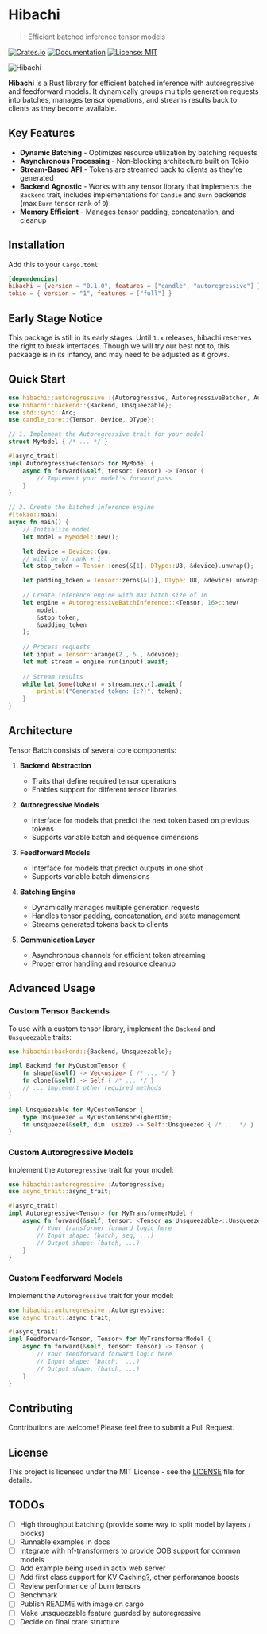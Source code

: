 # Hibachi

> Efficient batched inference tensor models

[![Crates.io](https://img.shields.io/crates/v/hibachi.svg)](https://crates.io/crates/hibachi)
[![Documentation](https://docs.rs/hibachi/badge.svg)](https://docs.rs/hibachi)
[![License: MIT](https://img.shields.io/badge/License-MIT-blue.svg)](LICENSE)

![Hibachi](hibachi.png)

**Hibachi** is a Rust library for efficient batched inference with autoregressive and feedforward models. It dynamically groups multiple generation requests into batches, manages tensor operations, and streams results back to clients as they become available.

## Key Features

- **Dynamic Batching** - Optimizes resource utilization by batching requests
- **Asynchronous Processing** - Non-blocking architecture built on Tokio
- **Stream-Based API** - Tokens are streamed back to clients as they're generated
- **Backend Agnostic** - Works with any tensor library that implements the `Backend` trait, includes implementations for `Candle` and `Burn` backends (max `Burn` tensor rank of `9`)
- **Memory Efficient** - Manages tensor padding, concatenation, and cleanup

## Installation

Add this to your `Cargo.toml`:

```toml
[dependencies]
hibachi = {version = "0.1.0", features = ["candle", "autoregressive"] }# burn, feedforward flags available as well
tokio = { version = "1", features = ["full"] }
```


## Early Stage Notice
This package is still in its early stages. Until `1.x` releases, hibachi reserves the right to break interfaces. Though we will try our best not to,
this packaage is in its infancy, and may need to be adjusted as it grows. 

## Quick Start

```rust
use hibachi::autoregressive::{Autoregressive, AutoregressiveBatcher, AutoregressiveBatchInference};
use hibachi::backend::{Backend, Unsqueezable};
use std::sync::Arc;
use candle_core::{Tensor, Device, DType};

// 1. Implement the Autoregressive trait for your model
struct MyModel { /* ... */ }

#[async_trait]
impl Autoregressive<Tensor> for MyModel {
    async fn forward(&self, tensor: Tensor) -> Tensor {
        // Implement your model's forward pass
    }
}

// 3. Create the batched inference engine
#[tokio::main]
async fn main() {
    // Initialize model
    let model = MyModel::new();

    let device = Device::Cpu;
    // will be of rank + 1
    let stop_token = Tensor::ones(&[1], DType::U8, &device).unwrap();

    let padding_token = Tensor::zeros(&[1], DType::U8, &device).unwrap();
    
    // Create inference engine with max batch size of 16
    let engine = AutoregressiveBatchInference::<Tensor, 16>::new(
        model,
        &stop_token,
        &padding_token
    );
    
    // Process requests
    let input = Tensor::arange(2., 5., &device);
    let mut stream = engine.run(input).await;
    
    // Stream results
    while let Some(token) = stream.next().await {
        println!("Generated token: {:?}", token);
    }
}
```

## Architecture

Tensor Batch consists of several core components:

1. **Backend Abstraction**
    - Traits that define required tensor operations
    - Enables support for different tensor libraries

2. **Autoregressive Models**
    - Interface for models that predict the next token based on previous tokens
    - Supports variable batch and sequence dimensions

3. **Feedforward Models**
   - Interface for models that predict outputs in one shot
   - Supports variable batch dimensions

4. **Batching Engine**
    - Dynamically manages multiple generation requests
    - Handles tensor padding, concatenation, and state management
    - Streams generated tokens back to clients

5. **Communication Layer**
    - Asynchronous channels for efficient token streaming
    - Proper error handling and resource cleanup

## Advanced Usage

### Custom Tensor Backends

To use with a custom tensor library, implement the `Backend` and `Unsqueezable` traits:

```rust
use hibachi::backend::{Backend, Unsqueezable};

impl Backend for MyCustomTensor {
    fn shape(&self) -> Vec<usize> { /* ... */ }
    fn clone(&self) -> Self { /* ... */ }
    // ... implement other required methods
}

impl Unsqueezable for MyCustomTensor {
    type Unsqueezed = MyCustomTensorHigherDim;
    fn unsqueeze(&self, dim: usize) -> Self::Unsqueezed { /* ... */ }
}
```

### Custom Autoregressive Models

Implement the `Autoregressive` trait for your model:

```rust
use hibachi::autoregressive::Autoregressive;
use async_trait::async_trait;

#[async_trait]
impl Autoregressive<Tensor> for MyTransformerModel {
    async fn forward(&self, tensor: <Tensor as Unsqueezable>::Unsqueezed) -> Tensor {
        // Your transformer forward logic here
        // Input shape: (batch, seq, ...)
        // Output shape: (batch, ...)
    }
}
```

### Custom Feedforward Models

Implement the `Autoregressive` trait for your model:

```rust
use hibachi::autoregressive::Autoregressive;
use async_trait::async_trait;

#[async_trait]
impl Feedforward<Tensor, Tensor> for MyTransformerModel {
    async fn forward(&self, tensor: Tensor) -> Tensor {
        // Your feedforward forward logic here
        // Input shape: (batch,  ...)
        // Output shape: (batch, ...)
    }
}
```

## Contributing

Contributions are welcome! Please feel free to submit a Pull Request.

## License

This project is licensed under the MIT License - see the [LICENSE](LICENSE) file for details.

## TODOs
- [ ] High throughput batching (provide some way to split model by layers / blocks)
- [ ] Runnable examples in docs
- [ ] Integrate with hf-transformers to provide OOB support for common models
- [ ] Add example being used in actix web server
- [ ] Add first class support for KV Caching?, other performance boosts
- [ ] Review performance of burn tensors
- [ ] Benchmark
- [ ] Publish README with image on cargo
- [ ] Make unsqueezable feature guarded by autoregressive
- [ ] Decide on final crate structure
